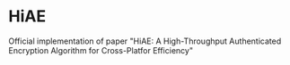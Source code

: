 # HiAE
Official implementation of paper "HiAE: A High-Throughput Authenticated Encryption Algorithm for Cross-Platfor Efficiency"
